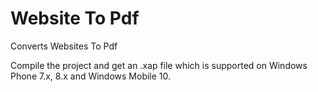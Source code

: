 # Website To Pdf
Converts Websites To Pdf

Compile the project and get an .xap file which is supported on Windows Phone 7.x, 8.x and Windows Mobile 10.
